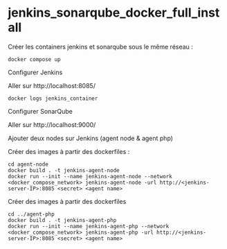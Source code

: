# jenkins_sonarqube_docker_full_install


Créer les containers jenkins et sonarqube sous le même réseau :

```
docker compose up
```

Configurer Jenkins

Aller sur http://localhost:8085/

```
docker logs jenkins_container
```

Configurer SonarQube

Aller sur http://localhost:9000/

Ajouter deux nodes sur Jenkins (agent node & agent php)

Créer des images à partir des dockerfiles :

```
cd agent-node
docker build . -t jenkins-agent-node
docker run --init --name jenkins-agent-node --network <docker_compose_network> jenkins-agent-node -url http://<jenkins-server-IP>:8085 <secret> <agent name>
```

Créer des images à partir des dockerfiles

```
cd ../agent-php
docker build . -t jenkins-agent-php
docker run --init --name jenkins-agent-php --network <docker_compose_network> jenkins-agent-php -url http://<jenkins-server-IP>:8085 <secret> <agent name>
```
